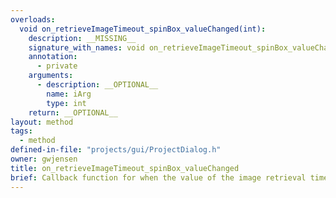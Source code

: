 ```yaml
---
overloads:
  void on_retrieveImageTimeout_spinBox_valueChanged(int):
    description: __MISSING__
    signature_with_names: void on_retrieveImageTimeout_spinBox_valueChanged(int iArg)
    annotation:
      - private
    arguments:
      - description: __OPTIONAL__
        name: iArg
        type: int
    return: __OPTIONAL__
layout: method
tags:
  - method
defined-in-file: "projects/gui/ProjectDialog.h"
owner: gwjensen
title: on_retrieveImageTimeout_spinBox_valueChanged
brief: Callback function for when the value of the image retrieval timeout spinbox has changed.
---
```

